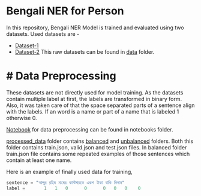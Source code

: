 # Bengali NER for Person
In this repository, Bengali NER Model is trained and evaluated using two datasets. Used datasets are - 
- [Dataset-1](https://github.com/Rifat1493/Bengali-NER/tree/master/annotated%20data)
- [Dataset-2](https://raw.githubusercontent.com/banglakit/bengali-ner-data/master/main.jsonl)
This raw datasets can be found in [data](https://github.com/SKNahin/Bengali_NER_for_Person/tree/main/data) folder.

# # Data Preprocessing
These datasets are not directly used for model training. As the datasets  contain multiple label at first,
the labels are transformed in binary form. Also, it was taken care of that the space separated parts of a sentence
align with the labels. If an word is a name or part of a name that is labeled 1 otherwise 0.

[Notebook](https://github.com/SKNahin/Bengali_NER_for_Person/blob/main/notebooks/processing_data.ipynb) for data preprocessing can be found in notebooks folder.

[processed_data](https://github.com/SKNahin/Bengali_NER_for_Person/tree/main/data) folder contains [balanced](https://github.com/SKNahin/Bengali_NER_for_Person/tree/main/data/processed_data/balanced) and [unbalanced](https://github.com/SKNahin/Bengali_NER_for_Person/tree/main/data/processed_data/unbalanced) folders. Both this folder contains train.json, valid.json and test.json files. In balanced folder train.json file contains some repeated examples of those sentences which contain at least one name. 

Here is an example of finally used data for training,
```python
sentence = "আব্দুর রহিম নামের কাস্টমারকে একশ টাকা বাকি দিলাম"
label =       1   1   0      0      0   0   0    0
```

  
  
